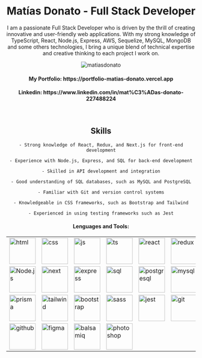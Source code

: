 <h1 align="center">Matías Donato - Full Stack Developer</h1>

<p align="center">I am a passionate Full Stack Developer who is driven by the thrill of creating innovative and user-friendly web applications. With my strong knowledge of TypeScript, React, Node.js, Express, AWS, Sequelize, MySQL, MongoDB and some others technologies, I bring a unique blend of technical expertise and creative thinking to each project I work on.</p>



<div align="center">
  <div>
    <img src="https://komarev.com/ghpvc/?username=matiasdonato&label=Profile%20views&color=0e75b6&style=flat" alt="matiasdonato" />
  </div>
  <h4>My Portfolio: https://portfolio-matias-donato.vercel.app</h4>
  <h4>Linkedin: https://www.linkedin.com/in/mat%C3%ADas-donato-227488224</h4>
</div>

&nbsp;
<h2 align="center">Skills</h2>
<div align="center">
  
    - Strong knowledge of React, Redux, and Next.js for front-end development
 
    - Experience with Node.js, Express, and SQL for back-end development

    - Skilled in API development and integration

    - Good understanding of SQL databases, such as MySQL and PostgreSQL
 
    - Familiar with Git and version control systems

    - Knowledgeable in CSS frameworks, such as Bootstrap and Tailwind

    - Experienced in using testing frameworks such as Jest
  <div align="center">
    <h4>Lenguages and Tools:</h4>
    <table>
      <tr>
        <td><img src="https://cdn.cdnlogo.com/logos/h/84/html.svg" alt="html" width="70" height="70"/></td>
        <td><img src="https://cdn-icons-png.flaticon.com/512/732/732190.png" alt="css" width="70" height="70"/></td>
        <td><img src="https://www.freepnglogos.com/uploads/javascript-png/javascript-vector-logo-yellow-png-transparent-javascript-vector-12.png" alt="js" width="70" height="70"/></td>
        <td><img src="https://portfolio-matias-donato.vercel.app/static/media/TS.af108db04a54d784da9b.png" alt="ts" width="70" height="70"/></td>
        <td><img src="https://portfolio-matias-donato.vercel.app/static/media/React-icon.svg.8a6fc0a24a800d1e0f4a.png" alt="react" width="70" height="70"/></td>
        <td><img src="https://portfolio-matias-donato.vercel.app/static/media/redux.b3b939c66aecf7d53967.png" alt="redux" width="70" height="70"/></td>
      </tr>
      <tr>
        <td><img src="https://cdn.iconscout.com/icon/free/png-256/node-js-1174925.png" alt="Node.js" width="70" height="70"/></td>
        <td><img src="https://static-00.iconduck.com/assets.00/next-js-icon-512x512-zuauazrk.png" alt="next" width="70" height="70"/></td>
        <td><img src="https://img.icons8.com/ios7/600/000000/express-js.png" alt="express" width="70" height="70"/></td>
        <td><img src="https://cdn.iconscout.com/icon/free/png-256/sequelize-2-1175003.png" alt="sql" width="70" height="70"/></td>
        <td><img src="https://cdn-icons-png.flaticon.com/512/5968/5968342.png" alt="postgresql" width="70" height="70"/></td>
        <td><img src="https://cdn-icons-png.flaticon.com/512/5968/5968313.png" alt="mysql" width="70" height="70"/></td>
      </tr>
      <tr>
        <td><img src="https://d2eip9sf3oo6c2.cloudfront.net/tags/images/000/001/287/square_480/prismaHD.png" alt="prisma" width="70" height="70"/></td>
        <td><img src="https://upload.wikimedia.org/wikipedia/commons/thumb/d/d5/Tailwind_CSS_Logo.svg/2048px-Tailwind_CSS_Logo.svg.png" alt="tailwind" width="70" height="70"/></td>
        <td><img src="https://camo.githubusercontent.com/2512b49c89512f2ff3718f7257f48ed5c46a4e331abbd890b6c5e8c0e458434f/68747470733a2f2f676574626f6f7473747261702e636f6d2f646f63732f352e322f6173736574732f6272616e642f626f6f7473747261702d6c6f676f2d736861646f772e706e67" alt="bootstrap" width="70" height="70"/></td>
        <td><img src="https://upload.wikimedia.org/wikipedia/commons/thumb/9/96/Sass_Logo_Color.svg/1280px-Sass_Logo_Color.svg.png" alt="sass" width="70" height="70"/></td>
        <td><img src="https://jestjs.io/img/jest.png" alt="jest" width="70" height="70"/></td>
        <td><img src="https://git-scm.com/images/logos/downloads/Git-Icon-1788C.png" alt="git" width="70" height="70"/></td>
      </tr>
      <tr>
        <td><img src="https://cdn-icons-png.flaticon.com/512/25/25231.png" alt="github" width="70" height="70"/></td>
        <td><img src="https://cdn-icons-png.flaticon.com/512/5968/5968705.png" alt="figma" width="70" height="70"/></td>
        <td><img src="https://balsamiq.com/assets/company/brandassets/smileyface-transparent-1080x1080.png" alt="balsamiq" width="70" height="70"/></td>
        <td><img src="https://upload.wikimedia.org/wikipedia/commons/thumb/a/af/Adobe_Photoshop_CC_icon.svg/1051px-Adobe_Photoshop_CC_icon.svg.png" alt="photoshop" width="70" height="70"/></td>
      </tr>
     </table>
</div>



